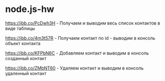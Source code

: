 # node.js-hw


 https://ibb.co/PcDwh3H - Получаем и выводим весь список контактов в виде таблицы


 https://ibb.co/4m3t57R - Получаем контакт по id - выводим в консоль объект контакта


 https://ibb.co/KFPbN6C - Добавляем контакт и выводим в консоль созданный контакт

 
 https://ibb.co/ZMbNT60 - Удаляем контакт и выводим в консоль удаленный контакт